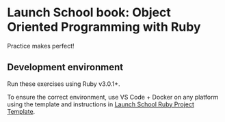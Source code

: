 # Launch School book: Object Oriented Programming with Ruby

Practice makes perfect!

## Development environment
Run these exercises using Ruby v3.0.1+.

To ensure the correct environment, use VS Code + Docker on any platform using the template and instructions in [Launch School Ruby Project Template](https://github.com/lightmotive/ls-ruby-project-template#readme).